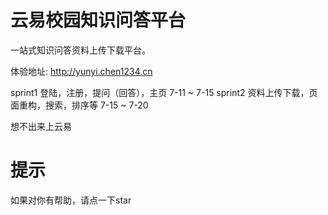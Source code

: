 # 云易校园知识问答平台

一站式知识问答资料上传下载平台。

体验地址: http://yunyi.chen1234.cn

sprint1 登陆，注册，提问（回答），主页  7-11 ~ 7-15
sprint2 资料上传下载，页面重构，搜索，排序等  7-15 ~ 7-20


想不出来上云易



# 提示

如果对你有帮助，请点一下star

